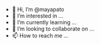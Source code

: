 - 👋 Hi, I’m @mayapato
- 👀 I’m interested in ...
- 🌱 I’m currently learning ...
- 💞️ I’m looking to collaborate on ...
- 📫 How to reach me ...

<!---
mayapato/mayapato is a ✨ special ✨ repository because its `README.md` (this file) appears on your GitHub profile.
You can click the Preview link to take a look at your changes.
--->
